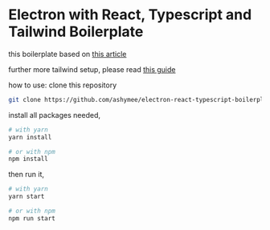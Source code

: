 # Electron with React, Typescript and Tailwind Boilerplate

this boilerplate based on [this article](https://www.electronforge.io/guides/framework-integration/react-with-typescript)

further more tailwind setup, please read [this guide](https://tailwindcss.com/docs/guides/create-react-app)

how to use:
clone this repository

```bash
git clone https://github.com/ashymee/electron-react-typescript-boilerplate.git && cd electron-react-typescript-boilerplate
```

install all packages needed,

```bash
# with yarn
yarn install

# or with npm
npm install
```

then run it,

```bash
# with yarn
yarn start

# or with npm
npm run start
```
